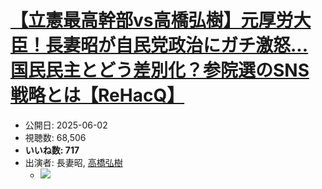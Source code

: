 # [【立憲最高幹部vs高橋弘樹】元厚労大臣！長妻昭が自民党政治にガチ激怒...国民民主とどう差別化？参院選のSNS戦略とは【ReHacQ】](https://www.youtube.com/watch?v=pXs5PmEcFUk)
-   公開日: 2025-06-02
-   視聴数: 68,506
-   **いいね数: 717**
-   出演者: 長妻昭, [高橋弘樹](/rehacq_fan/people/高橋弘樹 "wikilink")
    - [![](https://img.youtube.com/vi/pXs5PmEcFUk/hqdefault.jpg)](https://www.youtube.com/watch?v=pXs5PmEcFUk)
